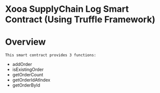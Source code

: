# Xooa SupplyChain Log Smart Contract (Using Truffle Framework)

# Overview
	This smart contract provides 3 functions:
  * addOrder
  * isExistingOrder
  * getOrderCount
  *	getOrderIdAtIndex
  * getOrderById

